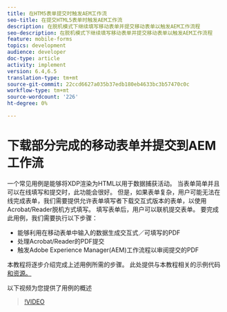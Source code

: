 ```yaml
---
title: 在HTM5表单提交时触发AEM工作流
seo-title: 在提交HTML5表单时触发AEM工作流
description: 在脱机模式下继续填写移动表单并提交移动表单以触发AEM工作流程
seo-description: 在脱机模式下继续填写移动表单并提交移动表单以触发AEM工作流程
feature: mobile-forms
topics: development
audience: developer
doc-type: article
activity: implement
version: 6.4,6.5
translation-type: tm+mt
source-git-commit: 22ccd6627a035b37edb180eb4633bc3b57470c0c
workflow-type: tm+mt
source-wordcount: '226'
ht-degree: 0%

---
```



# 下载部分完成的移动表单并提交到AEM工作流

一个常见用例是能够将XDP渲染为HTML以用于数据捕获活动。 当表单简单并且可以在线填写和提交时，此功能会很好。 但是，如果表单复杂，用户可能无法在线完成表单，我们需要提供允许表单填写者下载交互式版本的表单，以使用Acrobat/Reader脱机方式填写。 填写表单后，用户可以联机提交表单。
要完成此用例，我们需要执行以下步骤：

* 能够利用在移动表单中输入的数据生成交互式／可填写的PDF
* 处理Acrobat/Reader的PDF提交
* 触发Adobe Experience Manager(AEM)工作流程以审阅提交的PDF

本教程将逐步介绍完成上述用例所需的步骤。 此处提供与本教程相关的示例代码 [和资源。](part-four.md)

以下视频为您提供了用例的概述

>[!VIDEO](https://video.tv.adobe.com/v/29677?quality=9&learn=on)

